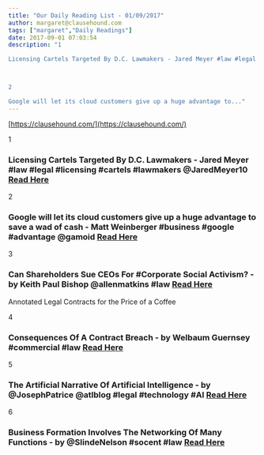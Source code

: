 ```yaml
---
title: "Our Daily Reading List - 01/09/2017"
author: margaret@clausehound.com
tags: ["margaret","Daily Readings"]
date: 2017-09-01 07:03:54
description: "1

Licensing Cartels Targeted By D.C. Lawmakers - Jared Meyer #law #legal #licensing #cartels #lawmakers @JaredMeyer10 Read Here



2

Google will let its cloud customers give up a huge advantage to..."
---
```


[https://clausehound.com/](https://clausehound.com/)

1

### Licensing Cartels Targeted By D.C. Lawmakers - Jared Meyer #law #legal #licensing #cartels #lawmakers @JaredMeyer10 [Read Here](https://www.forbes.com/sites/jaredmeyer/2017/08/24/licensing-cartels-targeted-by-dc-lawmakers/#4c8601425a3a)

2

### Google will let its cloud customers give up a huge advantage to save a wad of cash - Matt Weinberger #business #google #advantage @gamoid [Read Here](http://www.businessinsider.com/google-introduces-standard-cloud-networking-tier-2017-8)

3

### Can Shareholders Sue CEOs For #Corporate Social Activism? - by Keith Paul Bishop @allenmatkins #law [Read Here](https://goo.gl/jGiMw7)

Annotated Legal Contracts
for the Price of a Coffee

4

### Consequences Of A Contract Breach - by Welbaum Guernsey #commercial #law [Read Here](https://goo.gl/7QY7Sf)

5

### The Artificial Narrative Of Artificial Intelligence - by @JosephPatrice @atlblog #legal #technology #AI [Read Here](https://goo.gl/3v4AuM)

6

### Business Formation Involves The Networking Of Many Functions - by @SlindeNelson #socent #law [Read Here](https://goo.gl/EkkhnK)